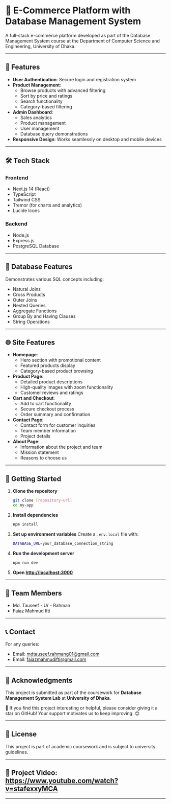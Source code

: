 # 🛒 E-Commerce Platform with Database Management System

A full-stack e-commerce platform developed as part of the Database Management System course at the Department of Computer Science and Engineering, University of Dhaka.


---

## 🌟 Features

- **User Authentication**: Secure login and registration system
- **Product Management**:
  - Browse products with advanced filtering
  - Sort by price and ratings
  - Search functionality
  - Category-based filtering
- **Admin Dashboard**:
  - Sales analytics
  - Product management
  - User management
  - Database query demonstrations
- **Responsive Design**: Works seamlessly on desktop and mobile devices

---

## 🛠️ Tech Stack

### Frontend

- Next.js 14 (React)
- TypeScript
- Tailwind CSS
- Tremor (for charts and analytics)
- Lucide Icons


### Backend

- Node.js
- Express.js
- PostgreSQL Database

---

## 💽 Database Features

Demonstrates various SQL concepts including:

- Natural Joins
- Cross Products
- Outer Joins
- Nested Queries
- Aggregate Functions
- Group By and Having Clauses
- String Operations

---

## 🌐 Site Features

- **Homepage**:
  - Hero section with promotional content
  - Featured products display
  - Category-based product browsing
- **Product Page**:
  - Detailed product descriptions
  - High-quality images with zoom functionality
  - Customer reviews and ratings
- **Cart and Checkout**:
  - Add to cart functionality
  - Secure checkout process
  - Order summary and confirmation
- **Contact Page**:
  - Contact form for customer inquiries
  - Team member information
  - Project details
- **About Page**:
  - Information about the project and team
  - Mission statement
  - Reasons to choose us

---

## 🚀 Getting Started

1. **Clone the repository**

   ```bash
   git clone [repository-url]
   cd my-app
   ```

2. **Install dependencies**

   ```bash
   npm install
   ```

3. **Set up environment variables**
   Create a `.env.local` file with:

   ```bash
   DATABASE_URL=your_database_connection_string
   ```

4. **Run the development server**

   ```bash
   npm run dev
   ```


5. **Open [http://localhost:3000](http://localhost:3000)**

---

## 👥 Team Members

- Md. Tauseef - Ur - Rahman
- Faiaz Mahmud Ifti

---

## 📞 Contact

For any queries:

- Email: mdtauseef.rahmang01@gmail.com
- Email: faiazmahmudifti@gmail.com

---

## 🙏 Acknowledgments

This project is submitted as part of the coursework for **Database Management System Lab** at **University of Dhaka**.

🌟 If you find this project interesting or helpful, please consider giving it a star on GitHub! Your support motivates us to keep improving. 😊

---

## 📄 License

This project is part of academic coursework and is subject to university guidelines.

---

## 🛒 Project Video: https://www.youtube.com/watch?v=stafexxyMCA

---

